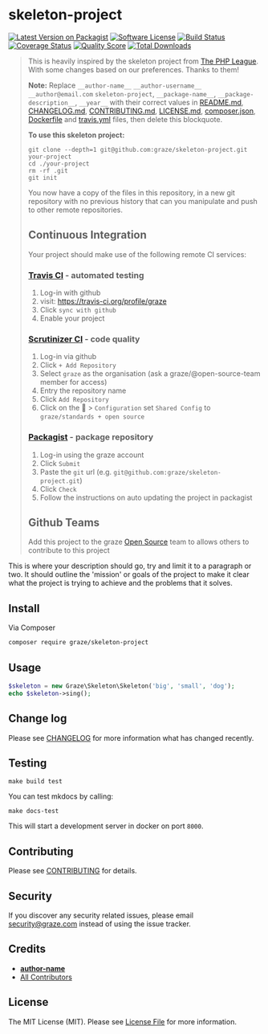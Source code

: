 # skeleton-project

[![Latest Version on Packagist](https://img.shields.io/packagist/v/graze/skeleton-project.svg?style=flat-square)](https://packagist.org/packages/graze/skeleton-project)
[![Software License](https://img.shields.io/badge/license-MIT-brightgreen.svg?style=flat-square)](LICENSE.md)
[![Build Status](https://img.shields.io/travis/graze/skeleton-project/master.svg?style=flat-square)](https://travis-ci.org/graze/skeleton-project)
[![Coverage Status](https://img.shields.io/scrutinizer/coverage/g/graze/skeleton-project.svg?style=flat-square)](https://scrutinizer-ci.com/g/graze/skeleton-project/code-structure)
[![Quality Score](https://img.shields.io/scrutinizer/g/graze/skeleton-project.svg?style=flat-square)](https://scrutinizer-ci.com/g/graze/skeleton-project)
[![Total Downloads](https://img.shields.io/packagist/dt/graze/skeleton-project.svg?style=flat-square)](https://packagist.org/packages/graze/skeleton-project)

>This is heavily inspired by the skeleton project from [The PHP League](https://github.com/thephpleague/skeleton). With some changes based on our preferences. Thanks to them!
>
>**Note:** Replace `__author-name__` `__author-username__` `__author@email.com` `skeleton-project`, `__package-name__`, `__package-description__`, `__year__` with their correct values in [README.md](README.md), [CHANGELOG.md](CHANGELOG.md), [CONTRIBUTING.md](CONTRIBUTING.md), [LICENSE.md](LICENSE.md), [composer.json](composer.json), [Dockerfile](Dockerfile) and [travis.yml](.travis.yml) files, then delete this blockquote.
>
>**To use this skeleton project:**
> ```shell
> git clone --depth=1 git@github.com:graze/skeleton-project.git your-project
> cd ./your-project
> rm -rf .git
> git init
> ```
>
>You now have a copy of the files in this repository, in a new git repository with no previous history that can you manipulate and push to other remote repositories.
>
> ## Continuous Integration
>
>Your project should make use of the following remote CI services:
>
> ### [Travis CI](https://travis-ci.org/graze/) - automated testing
>
> 1. Log-in with github
> 1. visit: https://travis-ci.org/profile/graze
> 1. Click `sync with github`
> 1. Enable your project
>
> ### [Scrutinizer CI](https://scrutinizer-ci.com/organizations/graze/repositories) - code quality
>
> 1. Log-in via github
> 1. Click `+ Add Repository`
> 1. Select `graze` as the organisation (ask a graze/@open-source-team member for access)
> 1. Entry the repository name
> 1. Click `Add Repository`
> 1. Click on the 🔧  > `Configuration` set `Shared Config` to `graze/standards + open source`
>
> ### [Packagist](https://packagist.org/graze) - package repository
>
> 1. Log-in using the graze account
> 1. Click `Submit`
> 1. Paste the `git` url (e.g. `git@github.com:graze/skeleton-project.git`)
> 1. Click `Check`
> 1. Follow the instructions on auto updating the project in packagist
>
> ## Github Teams
>
> Add this project to the graze [Open Source](https://github.com/orgs/graze/teams/open-source-team/members) team to allows others to contribute to this project

This is where your description should go, try and limit it to a paragraph or two. It should outline the 'mission' or goals of the project
to make it clear what the project is trying to achieve and the problems that it solves.

## Install

Via Composer

```bash
composer require graze/skeleton-project
```

## Usage

```php
$skeleton = new Graze\Skeleton\Skeleton('big', 'small', 'dog');
echo $skeleton->sing();
```

## Change log

Please see [CHANGELOG](CHANGELOG.md) for more information what has changed recently.

## Testing

```shell
make build test
```

You can test mkdocs by calling:

```shell
make docs-test
```

This will start a development server in docker on port `8000`.

## Contributing

Please see [CONTRIBUTING](CONTRIBUTING.md) for details.

## Security

If you discover any security related issues, please email security@graze.com instead of using the issue tracker.

## Credits

- [__author-name__](https://github.com/__author-username__)
- [All Contributors](../../contributors)

## License

The MIT License (MIT). Please see [License File](LICENSE.md) for more information.
